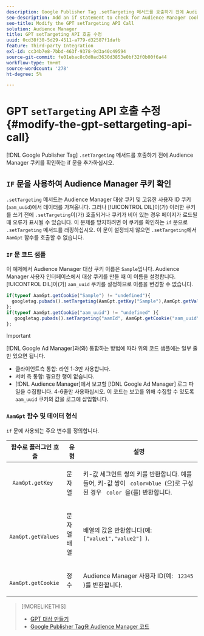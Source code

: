 ```yaml
---
description: Google Publisher Tag .setTargeting 메서드를 호출하기 전에 Audience Manager 쿠키를 확인하는 if 문을 추가합니다.
seo-description: Add an if statement to check for Audience Manager cookies before calling the Google Publisher Tag .setTargeting method.
seo-title: Modify the GPT setTargeting API Call
solution: Audience Manager
title: GPT setTargeting API 호출 수정
uuid: 0cd38f30-5d29-4511-a779-d32587f1dafb
feature: Third-party Integration
exl-id: cc34b7e8-7bbd-463f-9378-9d3a40c49594
source-git-commit: fe01ebac8c0d0ad3630d3853e0bf32f0b00f6a44
workflow-type: tm+mt
source-wordcount: '278'
ht-degree: 5%

---
```


# GPT `setTargeting` API 호출 수정 {#modify-the-gpt-settargeting-api-call}

[!DNL Google Publisher Tag] `.setTargeting` 메서드를 호출하기 전에 Audience Manager 쿠키를 확인하는 if 문을 추가하십시오.

## `IF` 문을 사용하여 Audience Manager 쿠키 확인

`.setTargeting` 메서드는 Audience Manager 대상 쿠키 및 고유한 사용자 ID 쿠키(`aam_uuid`)에서 데이터를 가져옵니다. 그러나 [!UICONTROL DIL]이(가) 이러한 쿠키를 쓰기 전에 `.setTargeting`이(가) 호출되거나 쿠키가 비어 있는 경우 페이지가 로드될 때 오류가 표시될 수 있습니다. 이 문제를 방지하려면 이 쿠키를 확인하는 `if` 문으로 `.setTargeting` 메서드를 래핑하십시오. 이 문이 설정되지 않으면 `.setTargeting`에서 `AamGpt` 함수를 호출할 수 없습니다.

### `IF` 문 코드 샘플

이 예제에서 Audience Manager 대상 쿠키 이름은 `Sample`입니다. Audience Manager 사용자 인터페이스에서 대상 쿠키를 만들 때 이 이름을 설정합니다. [!UICONTROL DIL]이(가) `aam_uuid` 쿠키를 설정하므로 이름을 변경할 수 없습니다.

```js
if(typeof AamGpt.getCookie("Sample") != "undefined"){ 
  googletag.pubads().setTargeting(AamGpt.getKey("Sample"),AamGpt.getValues("Sample")); 
}; 
if(typeof AamGpt.getCookie("aam_uuid") != "undefined" ){ 
   googletag.pubads().setTargeting("aamId", AamGpt.getCookie("aam_uuid")); 
};
```

>[!IMPORTANT]
>
>[!DNL Google Ad Manager]과(와) 통합하는 방법에 따라 위의 코드 샘플에는 일부 줄만 있으면 됩니다.
>
>* 클라이언트측 통합: 라인 1-3만 사용합니다.
>* 서버 측 통합: 필요한 행이 없습니다.
>* [!DNL Audience Manager]에서 보고할 [!DNL Google Ad Manager] 로그 파일을 수집합니다. 4-6줄만 사용하십시오. 이 코드는 보고를 위해 수집할 수 있도록 `aam_uuid` 쿠키의 값을 로그에 삽입합니다.

### `AamGpt` 함수 및 데이터 형식

`if` 문에 사용되는 주요 변수를 정의합니다.

<table id="table_881391C9BDDF4FACAFC37A47B14B31A1"> 
 <thead> 
  <tr> 
   <th colname="col1" class="entry"> 함수로 플러그인 호출 </th> 
   <th colname="col2" class="entry"> 유형 </th> 
   <th colname="col3" class="entry"> 설명 </th> 
  </tr> 
 </thead>
 <tbody> 
  <tr> 
   <td colname="col1"> <p> <code> AamGpt.getKey </code> </p> </td> 
   <td colname="col2"> <p>문자열 </p> </td> 
   <td colname="col3"> <p>키-값 세그먼트 쌍의 키를 반환합니다. 예를 들어, 키-값 쌍이 <code> color=blue </code>(으)로 구성된 경우 <code> color </code>을(를) 반환합니다. </p> </td> 
  </tr> 
  <tr> 
   <td colname="col1"> <p> <code> AamGpt.getValues </code> </p> </td> 
   <td colname="col2"> <p>문자열 배열 </p> </td> 
   <td colname="col3"> <p>배열의 값을 반환합니다(예: <code> ["value1","value2"] </code>). </p> </td> 
  </tr> 
  <tr> 
   <td colname="col1"> <p> <code> AamGpt.getCookie </code> </p> </td> 
   <td colname="col2"> <p>정수 </p> </td> 
   <td colname="col3"> <p>Audience Manager 사용자 ID(예: <code> 12345 </code>)를 반환합니다. </p> </td> 
  </tr>
 </tbody>
</table>

>[!MORELIKETHIS]
>
>* [GPT 대상 만들기](../../integration/gpt-aam-destination/gpt-aam-create-destination.md)
>* [Google Publisher Tag용 Audience Manager 코드](../../integration/gpt-aam-destination/gpt-aam-aamgpt-code.md)

